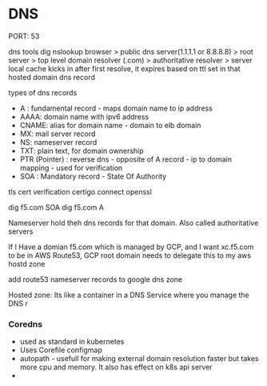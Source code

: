 DNS
===

PORT: 53

dns tools
dig
nslookup
browser > public dns server(1.1.1.1 or 8.8.8.8) > root server > top level domain resolver (.com) > authoritative resolver > server
local cache kicks in after first resolve, it  expires based on ttl set in that  hosted domain dns record

types of dns records
- A : fundamental record - maps domain name to ip address
- AAAA: domain name with ipv6 address
- CNAME: alias for domain name - domain to elb domain
- MX: mail server record
- NS: nameserver record
- TXT: plain text, for domain ownership
- PTR (Pointer) : reverse dns - opposite of A record - ip to domain mapping - used for verification
- SOA : Mandatory record - State Of Authority

tls cert verification
certigo connect
openssl

dig f5.com SOA
dig f5.com A

Nameserver hold theh dns records for that domain. Also called authoritative servers

If I Have a domian f5.com which is managed by GCP, and I want xc.f5.com to be in AWS Route53, GCP root domain needs to delegate this to my aws hostd zone

add route53 nameserver records to google dns zone

Hosted zone: Its like a container in a DNS Service where you manage the DNS r

### Coredns

- used as standard in kubernetes
- Uses Corefile configmap
- autopath - usefull for making external domain resolution faster but takes more cpu and memory. It also has effect on k8s api server
- 
